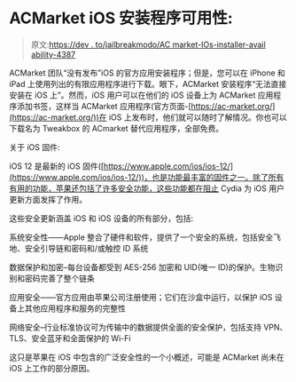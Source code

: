 # ACMarket iOS 安装程序可用性:

> 原文:[https://dev . to/jailbreakmodo/AC market-IOs-installer-avail ability-4387](https://dev.to/jailbreakmodo/acmarket-ios-installer-availability-4387)

ACMarket 团队“没有发布”iOS 的官方应用安装程序；但是，您可以在 iPhone 和 iPad 上使用列出的有限应用程序进行下载。眼下，ACMarket 安装程序“无法直接安装在 iOS 上”。然而，iOS 用户可以在他们的 iOS 设备上为 ACMarket 应用程序添加书签，这样当 ACMarket 应用程序(官方页面-[https://ac-market.org/](https://ac-market.org/))在 iOS 上发布时，他们就可以随时了解情况。你也可以下载名为 Tweakbox 的 ACmarket 替代应用程序，全部免费。

关于 iOS 固件:

iOS 12 是最新的 iOS 固件([https://www.apple.com/ios/ios-12/](https://www.apple.com/ios/ios-12/))，也是功能最丰富的固件之一。除了所有有用的功能，苹果还包括了许多安全功能，这些功能都在阻止 Cydia 为 iOS 用户更新方面发挥了作用。

这些安全更新涵盖 iOS 和 iOS 设备的所有部分，包括:

系统安全性——Apple 整合了硬件和软件，提供了一个安全的系统，包括安全飞地、安全引导链和密码和/或触控 ID 系统

数据保护和加密–每台设备都受到 AES-256 加密和 UID(唯一 ID)的保护。生物识别和密码完善了整个链条

应用安全——官方应用由苹果公司注册使用；它们在沙盒中运行，以保护 iOS 设备上其他应用程序和服务的完整性

网络安全–行业标准协议可为传输中的数据提供全面的安全保护，包括支持 VPN、TLS、安全蓝牙和全面保护的 Wi-Fi

这只是苹果在 iOS 中包含的广泛安全性的一个小概述，可能是 ACMarket 尚未在 iOS 上工作的部分原因。